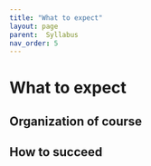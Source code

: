 ```yaml
---
title: "What to expect"
layout: page
parent:  Syllabus
nav_order: 5
---
```


# What to expect 


## Organization of course



## How to succeed
